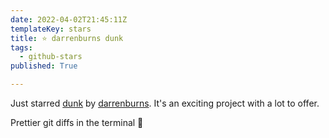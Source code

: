 ```yaml
---
date: 2022-04-02T21:45:11Z
templateKey: stars
title: ⭐ darrenburns dunk
tags:
  - github-stars
published: True

---
```


Just starred [dunk](https://github.com/darrenburns/dunk) by [darrenburns](https://github.com/darrenburns). It's an exciting project with a lot to offer.

Prettier git diffs in the terminal  🎨
